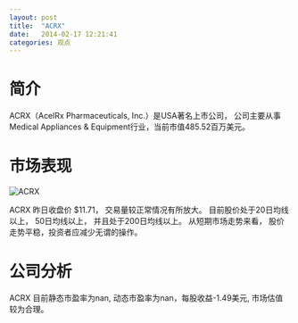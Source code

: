 ```yaml
---
layout: post
title:  "ACRX"
date:   2014-02-17 12:21:41
categories: 观点
---
```


# 简介
ACRX（AcelRx Pharmaceuticals, Inc.）是USA著名上市公司，
公司主要从事Medical Appliances & Equipment行业，当前市值485.52百万美元。

# 市场表现

![ACRX](http://finviz.com/chart.ashx?t=ACRX&ty=c&ta=1&p=d&s=l)

ACRX 昨日收盘价 $11.71，
交易量较正常情况有所放大。
目前股价处于20日均线以上，
50日均线以上，
并且处于200日均线以上。
从短期市场走势来看，
股价走势平稳，投资者应减少无谓的操作。

# 公司分析
ACRX 目前静态市盈率为nan, 动态市盈率为nan，每股收益-1.49美元,
市场估值较为合理。
